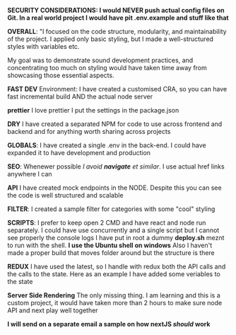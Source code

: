 **SECURITY CONSIDERATIONS: I would NEVER push actual config files on Git. In a real world project I would have pit .env.example and stuff like that**


**OVERALL**: "I focused on the code structure, modularity, and maintainability of the project. I applied only basic styling, but I made a well-structured styles with variables etc.

My goal was to demonstrate sound development practices, and concentrating too much on styling would have taken time away from showcasing those essential aspects.

**FAST DEV** Environment: I have created a customised CRA, so you can have fast incremental build AND the actual node server

**prettier** I love prettier I put the settings in the package.json

**DRY** I have created a separated NPM for code to use across frontend and backend and for anything worth sharing across projects

**GLOBALS**: I have created a single .env in the back-end. I could have expanded it to have development and production

**SEO**: Whenewer possible _I avoid **navigate** et similar_. I use actual href links anywhere I can

**API** I have created mock endpoints in the NODE. Despite this you can see the code is well structured and scalable

**FILTER**: I created a sample filter for categories with some "cool" styling

**SCRIPTS**: I prefer to keep open 2 CMD and have react and node run separately. I could have use concurrently and a single script but I cannot see properly the console logs
I have put in root a dummy **deploy.sh** meznt to run with the shell. **I use the Ubuntu shell on windows**
Also I haven't made a proper build that moves folder around but the structure is there

**REDUX** I have used the latest, so I handle with redux both the API calls and the calls to the state. Here as an example I have added some veriables to the state

**Server Side Rendering** The only missing thing. I am learning and this is a custom project, it would have taken more than 2 hours to make sure node API and next play well together

**I will send on a separate email a sample on how nextJS *should* work**

